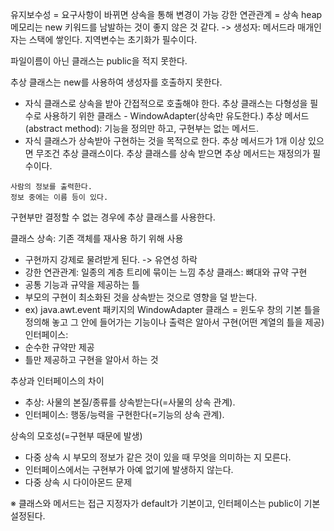 유지보수성 = 요구사항이 바뀌면 상속을 통해 변경이 가능
강한 연관관계 = 상속
heap 메모리는 new 키워드를 남발하는 것이 좋지 않은 것 같다.
 -> 생성자: 메서드라 매개인자는 스택에 쌓인다.
 지역변수는 초기화가 필수이다.

파일이름이 아닌 클래스는 public을 적지 못한다.

추상 클래스는 new를 사용하여 생성자를 호출하지 못한다.
- 자식 클래스로 상속을 받아 간접적으로 호출해야 한다.
추상 클래스는 다형성을 필수로 사용하기 위한 클래스 - WindowAdapter(상속만 유도한다.)
추상 메서드(abstract method): 기능을 정의만 하고, 구현부는 없는 메서드.
- 자식 클래스가 상속받아 구현하는 것을 목적으로 한다.
추상 메서드가 1개 이상 있으면 무조건 추상 클래스이다.
추상  클래스를 상속 받으면 추상 메서드는 재정의가 필수이다.

```
사람의 정보를 출력한다.
정보 중에는 이름 등이 있다.
```
구현부만 결정할 수 없는 경우에 추상 클래스를 사용한다.

클래스 상속: 기존 객체를 재사용 하기 위해 사용
 - 구현까지 강제로 물려받게 된다. -> 유연성 하락
 -  강한 연관관계: 일종의 계층 트리에 묶이는 느낌
추상 클래스: 뼈대와 규약 구현
 - 공통 기능과 규약을 제공하는 틀
 - 부모의 구현이 최소화된 것을 상속받는 것으로 영향을 덜 받는다.
 - ex) java.awt.event 패키지의 WindowAdapter 클래스 = 윈도우 창의 기본 틀을 정의해 놓고 그 안에 들어가는 기능이나 출력은 알아서 구현(어떤 계열의 틀을 제공)
인터페이스:  
 - 순수한 규약만 제공
 - 틀만 제공하고 구현을 알아서 하는 것

추상과 인터페이스의 차이
- 추상: 사물의 본질/종류를 상속받는다(=사물의 상속 관계).
- 인터페이스: 행동/능력을 구현한다(=기능의 상속 관계).

상속의 모호성(=구현부 때문에 발생)
- 다중 상속 시 부모의 정보가 같은 것이 있을 때 무엇을 의미하는 지 모른다.
- 인터페이스에서는 구현부가 아예 없기에 발생하지 않는다.
- 다중 상속 시 다이아몬드 문제

※ 클래스와 메서드는 접근 지정자가 default가 기본이고, 인터페이스는 public이 기본 설정된다. 